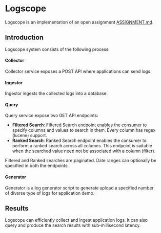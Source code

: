 # Logscope
Logscope is an implementation of an open assignment [ASSIGNMENT.md](./ASSIGNMENT.md).

## Introduction
Logscope system consists of the following process:

#### Collector
Collector service exposes a POST API where applications can send logs.

#### Ingestor
Ingestor ingests the collected logs into a database.

#### Query
Query service expose two GET API endpoints:
- **Filtered Search**: Filtered Search endpoint enables the consumer to specify columns and values to search in them. Every column has regex (lucene) support.
- **Ranked Search**: Ranked Search endpoint enables the consumer to perform a ranked search across all columns. This endpoint is suitable when the searched value need not be associated with a column (filter).

Filtered and Ranked searches are paginated. Date ranges can optionally be specified in both the endpoints.

#### Generator
Generator is a log generator script to generate upload a specified number of diverse type of logs for application demo.

## Results
Logscope can efficiently collect and ingest application logs. It can also query and produce the search results with sub-millisecond latency.
